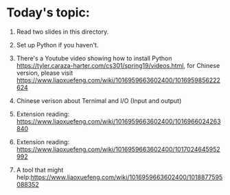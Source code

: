 # Today's topic:

1. Read two slides in this directory.
2. Set up Python if you haven't.
3. There's a Youtube video showing how to install Python https://tyler.caraza-harter.com/cs301/spring19/videos.html, for Chinese version, please visit https://www.liaoxuefeng.com/wiki/1016959663602400/1016959856222624

4. Chinese verison about Ternimal and I/O (Input and output) 
5. Extension reading: https://www.liaoxuefeng.com/wiki/1016959663602400/1016966024263840
6. Extension reading: https://www.liaoxuefeng.com/wiki/1016959663602400/1017024645952992
7. A tool that might help:https://www.liaoxuefeng.com/wiki/1016959663602400/1018877595088352

